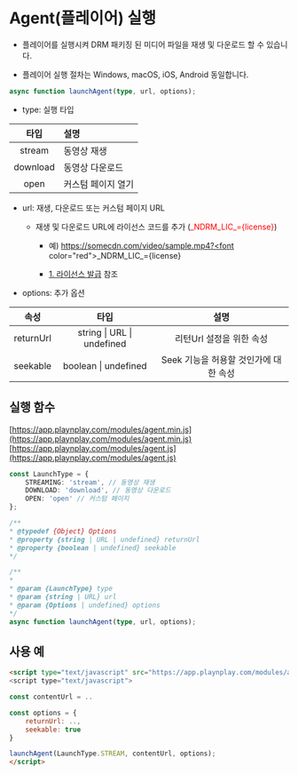 # Agent(플레이어) 실행

* 플레이어를 실행시켜 DRM 패키징 된 미디어 파일을 재생 및 다운로드 할 수 있습니다. 

* 플레이어 실행 절차는 Windows, macOS, iOS, Android 동일합니다.

```typescript
async function launchAgent(type, url, options);
```

* type: 실행 타입

|타입|설명|
|:--:|:--|
|stream| 동영상 재생|
|download| 동영상 다운로드|
|open|커스텀 페이지 열기|

* url: 재생, 다운로드 또는 커스텀 페이지 URL

    * 재생 및 다운로드 URL에 라이선스 코드를 추가 (<font color="red">\_NDRM\_LIC\_={license}</font>)

        * 예) https://somecdn.com/video/sample.mp4?<font color="red">\_NDRM\_LIC\_={license}</font>

        * [1. 라이선스 발급](./license_issue.md#라이선스-발급) 참조

* options: 추가 옵션

|속성|타입|설명|
|:--:|:--:|:--:|
|returnUrl|string \| URL \| undefined| 리턴Url 설정을 위한 속성 |
|seekable|boolean \| undefined| Seek 기능을 허용할 것인가에 대한 속성 |

## 실행 함수
[https://app.playnplay.com/modules/agent.min.js](https://app.playnplay.com/modules/agent.min.js)
[https://app.playnplay.com/modules/agent.js](https://app.playnplay.com/modules/agent.js)

```typescript
const LaunchType = {
    STREAMING: 'stream', // 동영상 재생
    DOWNLOAD: 'download', // 동영상 다운로드
    OPEN: 'open' // 커스텀 페이지
};

/**
* @typedef {Object} Options
* @property {string | URL | undefined} returnUrl
* @property {boolean | undefined} seekable
*/

/**
*
* @param {LaunchType} type
* @param {string | URL} url
* @param {Options | undefined} options
*/
async function launchAgent(type, url, options);
```

## 사용 예

```html
<script type="text/javascript" src="https://app.playnplay.com/modules/agent.js">
<script type="text/javascript">

const contentUrl = ..

const options = {
    returnUrl: ..,
    seekable: true
}

launchAgent(LaunchType.STREAM, contentUrl, options);
</script>
```


